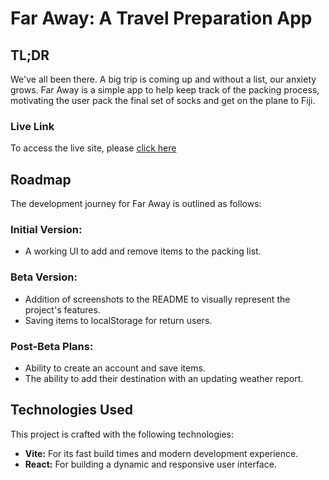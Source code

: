 # Far Away: A Travel Preparation App

## TL;DR

We've all been there. A big trip is coming up and without a list, our anxiety grows. Far Away is a simple app to help keep track of the packing process, motivating the user pack the final set of socks and get on the plane to Fiji.

### Live Link

To access the live site, please [click here](https://faraway.kevinwessa.com)

## Roadmap

The development journey for Far Away is outlined as follows:

### Initial Version:

- A working UI to add and remove items to the packing list.

### Beta Version:

- Addition of screenshots to the README to visually represent the project's features.
- Saving items to localStorage for return users.

### Post-Beta Plans:

- Ability to create an account and save items.
- The ability to add their destination with an updating weather report.

## Technologies Used

This project is crafted with the following technologies:

- **Vite:** For its fast build times and modern development experience.
- **React:** For building a dynamic and responsive user interface.
